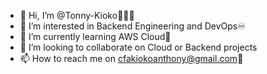 - 👋 Hi, I’m @Tonny-Kioko👨🏽‍💻
- 👀 I’m interested in Backend Engineering and DevOps♾️
- 🌱 I’m currently learning AWS Cloud📱
- 💞️ I’m looking to collaborate on Cloud or Backend projects
- 📫 How to reach me on cfakiokoanthony@gmail.com📧

<!---
Tonny-Kioko/Tonny-Kioko is a ✨ special ✨ repository because its `README.md` (this file) appears on your GitHub profile.
You can click the Preview link to take a look at your changes.
--->
